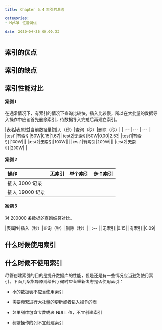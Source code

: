 ```yaml
---
title: Chapter 5.4 索引的总结

categories:
- MySQL 性能调优

date: 2020-04-28 00:00:53
---
```

## 索引的优点

## 索引的缺点

## 索引性能对比
#### 案例 1
在通常情况下，有索引的情况下查询比较快，插入比较慢，所以在大批量的数据导入操作中应该首先删除索引，待数据导入完成后再建立索引。

|表名|表属性|当前数据量|插入（秒）|查询（秒）|删除（秒）|
| :-- | :-- | :-- |
|test1|有索引|50W|0.15|1.67|
|test2|无索引|50W|0.00|2.53|
|test1|有索引|100W|||
|test2|无索引|100W|||
|test1|有索引|200W|||
|test2|无索引|200W|||

#### 案例 2
|操作|无索引|单个索引|多个索引|
| :-- | :-- | :-- | :-- |
|插入 3000 记录|
|插入 19000 记录|

[](https://www.cnblogs.com/ssslinppp/p/8423472.html)

#### 案例 3
[](https://blog.csdn.net/lenux2017/article/details/80086265)

对 200000 条数据的查询结果对比。

|表属性|插入（秒）|查询（秒）|删除（秒）|
| :-- |
|无索引||0.15|
|有索引||0.09|


## 什么时候使用索引

## 什么时候不使用索引
尽管创建索引的目的是提升数据库的性能，但是还是有一些情况应当避免使用索引。下面几条指导原则给出了何时应当重新考虑是否使用索引：

- 小的数据表不应当使用索引

- 需要频繁进行大批量的更新或者插入操作的表

- 如果列中包含大数或者 NULL 值，不宜创建索引

- 频繁操作的列不宜创建索引